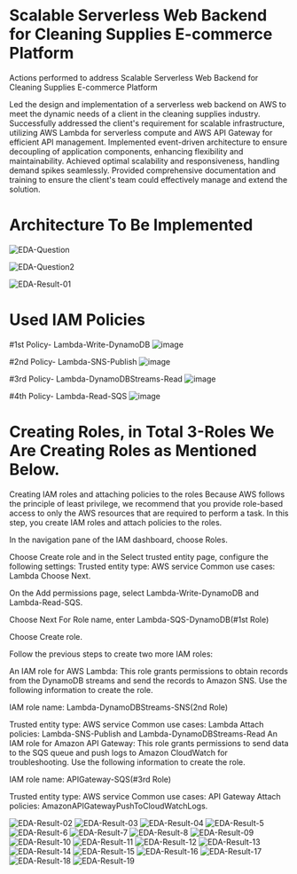 # Scalable Serverless Web Backend for Cleaning Supplies E-commerce Platform

Actions performed to address Scalable Serverless Web Backend for Cleaning Supplies E-commerce Platform

Led the design and implementation of a serverless web backend on AWS to meet the dynamic needs of a client in the cleaning supplies industry.
Successfully addressed the client's requirement for scalable infrastructure, utilizing AWS Lambda for serverless compute and AWS API Gateway for efficient API management.
Implemented event-driven architecture to ensure decoupling of application components, enhancing flexibility and maintainability.
Achieved optimal scalability and responsiveness, handling demand spikes seamlessly.
Provided comprehensive documentation and training to ensure the client's team could effectively manage and extend the solution.
# Architecture To Be Implemented
![EDA-Question](https://github.com/ritesh-sambhe/MyHandsOnProjects/assets/144586067/f7a8cc3a-042e-428e-8b1b-14e21b227bb5)

![EDA-Question2](https://github.com/ritesh-sambhe/MyHandsOnProjects/assets/144586067/71612ff6-e382-451a-98c9-f24b2f85fe35)

![EDA-Result-01](https://github.com/ritesh-sambhe/MyHandsOnProjects/assets/144586067/f91cb7f6-4c68-4662-8ed9-be29be281a3e)

# Used IAM Policies
#1st Policy- Lambda-Write-DynamoDB
![image](https://github.com/ritesh-sambhe/MyHandsOnProjects/assets/144586067/6801cbaa-0a67-42ee-8790-61d8f8b063a8)

#2nd Policy- Lambda-SNS-Publish
![image](https://github.com/ritesh-sambhe/MyHandsOnProjects/assets/144586067/ae3f58a4-2fe4-4e66-8afe-900ddde7b93e)

#3rd Policy- Lambda-DynamoDBStreams-Read
![image](https://github.com/ritesh-sambhe/MyHandsOnProjects/assets/144586067/bb77d534-deb2-4b34-a3ac-6961454a5f9d)

#4th Policy- Lambda-Read-SQS
![image](https://github.com/ritesh-sambhe/MyHandsOnProjects/assets/144586067/872f5cb5-9912-4e9a-9b1c-fc7bed4e0a42)

# Creating Roles, in Total 3-Roles We Are Creating Roles as Mentioned Below.

Creating IAM roles and attaching policies to the roles
Because AWS follows the principle of least privilege, we recommend that you provide role-based access to only the AWS resources that are required to perform a task. In this step, you create IAM roles and attach policies to the roles.

In the navigation pane of the IAM dashboard, choose Roles.

Choose Create role and in the Select trusted entity page, configure the following settings:
Trusted entity type: AWS service
Common use cases: Lambda
Choose Next.

On the Add permissions page, select Lambda-Write-DynamoDB and Lambda-Read-SQS.

Choose Next
For Role name, enter Lambda-SQS-DynamoDB(#1st Role)

Choose Create role.

Follow the previous steps to create two more IAM roles:

An IAM role for AWS Lambda: This role grants permissions to obtain records from the DynamoDB streams and send the records to Amazon SNS. Use the following information to create the role.

IAM role name: Lambda-DynamoDBStreams-SNS(2nd Role)

Trusted entity type: AWS service
Common use cases: Lambda
Attach policies: Lambda-SNS-Publish and Lambda-DynamoDBStreams-Read
An IAM role for Amazon API Gateway: This role grants permissions to send data to the SQS queue and push logs to Amazon CloudWatch for troubleshooting. Use the following information to create the role.

IAM role name: APIGateway-SQS(#3rd Role)

Trusted entity type: AWS service
Common use cases: API Gateway
Attach policies: AmazonAPIGatewayPushToCloudWatchLogs.

![EDA-Result-02](https://github.com/ritesh-sambhe/MyHandsOnProjects/assets/144586067/3036daf8-7910-4254-b5e3-d24036871977)
![EDA-Result-03](https://github.com/ritesh-sambhe/MyHandsOnProjects/assets/144586067/bb86c171-6135-451f-ade3-af4d36a3a298)
![EDA-Result-04](https://github.com/ritesh-sambhe/MyHandsOnProjects/assets/144586067/7111fefa-00c5-40be-a0d8-bb19108c6514)
![EDA-Result-5](https://github.com/ritesh-sambhe/MyHandsOnProjects/assets/144586067/ad28eb19-371a-4ce3-9981-2142f42d848d)
![EDA-Result-6](https://github.com/ritesh-sambhe/MyHandsOnProjects/assets/144586067/73e79727-66a6-4118-9777-9b9375645aac)
![EDA-Result-7](https://github.com/ritesh-sambhe/MyHandsOnProjects/assets/144586067/9bd6de4a-e653-4864-ba98-843e59234ea7)
![EDA-Result-8](https://github.com/ritesh-sambhe/MyHandsOnProjects/assets/144586067/54b05a01-ffbd-4c18-8a10-97208a57ffd2)
![EDA-Result-09](https://github.com/ritesh-sambhe/MyHandsOnProjects/assets/144586067/bbdc1ee0-35c9-46fb-8baf-100e029fc8ed)
![EDA-Result-10](https://github.com/ritesh-sambhe/MyHandsOnProjects/assets/144586067/bc50df54-46c2-46a5-8337-2d352e0a4f9b)
![EDA-Result-11](https://github.com/ritesh-sambhe/MyHandsOnProjects/assets/144586067/e2e81bc1-19af-4551-b46e-08138a8ee071)
![EDA-Result-12](https://github.com/ritesh-sambhe/MyHandsOnProjects/assets/144586067/de0f113b-3239-45af-90d1-b77c94d3b450)
![EDA-Result-13](https://github.com/ritesh-sambhe/MyHandsOnProjects/assets/144586067/70ba501c-e1ea-4511-a94c-4af87ada8167)
![EDA-Result-14](https://github.com/ritesh-sambhe/MyHandsOnProjects/assets/144586067/9e0a1055-9206-4dd7-9bd7-cba5bee04271)
![EDA-Result-15](https://github.com/ritesh-sambhe/MyHandsOnProjects/assets/144586067/524de598-9698-490f-aee7-ad75df8bf7b5)
![EDA-Result-16](https://github.com/ritesh-sambhe/MyHandsOnProjects/assets/144586067/ecb6bca9-e05e-4c5f-8a1c-172e54fa607f)
![EDA-Result-17](https://github.com/ritesh-sambhe/MyHandsOnProjects/assets/144586067/ad20337b-5757-40ac-b3ea-34985df325a2)
![EDA-Result-18](https://github.com/ritesh-sambhe/MyHandsOnProjects/assets/144586067/225b768a-94c6-49c3-98b7-66bc6fc56074)
![EDA-Result-19](https://github.com/ritesh-sambhe/MyHandsOnProjects/assets/144586067/c5905d62-9211-43c4-a5cc-b9c29345f84d)
